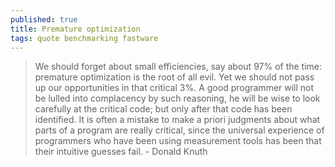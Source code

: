 ```yaml
---
published: true
title: Premature optimization
tags: quote benchmarking fastware
---
```

> We should forget about small efficiencies, say about 97% of the time: premature optimization is the root of all evil. Yet we should not pass up our opportunities in that critical 3%. A good programmer will not be lulled into complacency by such reasoning, he will be wise to look carefully at the critical code; but only after that code has been identified. It is often a mistake to make a priori judgments about what parts of a program are really critical, since the universal experience of programmers who have been using measurement tools has been that their intuitive guesses fail. - Donald Knuth